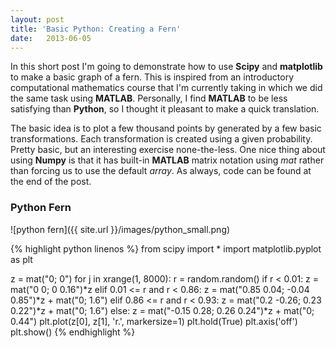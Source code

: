 ```yaml
---
layout: post
title: 'Basic Python: Creating a Fern'
date:   2013-06-05
---
```


In this short post I'm going to demonstrate how to use __Scipy__ and __matplotlib__ to make a basic graph of a fern. This is inspired from an introductory computational mathematics course that I'm currently taking in which we did the same task using __MATLAB__. Personally, I find __MATLAB__ to be less satisfying than __Python__, so I thought it pleasant to make a quick translation. 

The basic idea is to plot a few thousand points by generated by a few basic transformations. Each transformation is created using a given probability. Pretty basic, but an interesting exercise none-the-less. One nice thing about using __Numpy__ is that it has built-in __MATLAB__ matrix notation using _mat_ rather than forcing us to use the default _array_. As always, code can be found at the end of the post. 

### Python Fern
![python fern]({{ site.url }}/images/python_small.png)

{% highlight python linenos %}
from scipy import *
import matplotlib.pyplot as plt

z = mat("0; 0")
for j in xrange(1, 8000):
    r = random.random()
    if r < 0.01:
        z = mat("0 0; 0 0.16")*z
    elif 0.01 <= r and r < 0.86:
        z = mat("0.85 0.04; -0.04 0.85")*z + mat("0; 1.6")
    elif 0.86 <= r and r < 0.93:
        z = mat("0.2 -0.26; 0.23 0.22")*z + mat("0; 1.6")
    else:
        z = mat("-0.15 0.28; 0.26 0.24")*z + mat("0; 0.44")
    plt.plot(z[0], z[1], 'r.', markersize=1)
    plt.hold(True) 
plt.axis('off')
plt.show()
{% endhighlight %}
